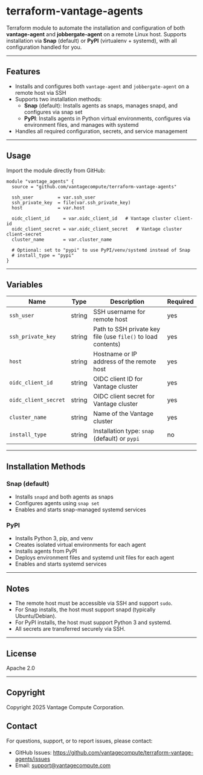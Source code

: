 # terraform-vantage-agents

Terraform module to automate the installation and configuration of both **vantage-agent** and **jobbergate-agent** on a remote Linux host. Supports installation via **Snap** (default) or **PyPI** (virtualenv + systemd), with all configuration handled for you.

---

## Features

- Installs and configures both `vantage-agent` and `jobbergate-agent` on a remote host via SSH
- Supports two installation methods:
  - **Snap** (default): Installs agents as snaps, manages snapd, and configures via snap set
  - **PyPI**: Installs agents in Python virtual environments, configures via environment files, and manages with systemd
- Handles all required configuration, secrets, and service management

---

## Usage

Import the module directly from GitHub:

```hcl
module "vantage_agents" {
  source = "github.com/vantagecompute/terraform-vantage-agents"

  ssh_user         = var.ssh_user
  ssh_private_key  = file(var.ssh_private_key)
  host             = var.host

  oidc_client_id     = var.oidc_client_id   # Vantage cluster client-id
  oidc_client_secret = var.oidc_client_secret   # Vantage cluster client-secret
  cluster_name       = var.cluster_name

  # Optional: set to "pypi" to use PyPI/venv/systemd instead of Snap
  # install_type = "pypi"
}
```

---

## Variables

| Name                | Type   | Description                                                      | Required |
|---------------------|--------|------------------------------------------------------------------|----------|
| `ssh_user`          | string | SSH username for remote host                                     | yes      |
| `ssh_private_key`   | string | Path to SSH private key file (use `file()` to load contents)     | yes      |
| `host`              | string | Hostname or IP address of the remote host                        | yes      |
| `oidc_client_id`    | string | OIDC client ID for Vantage cluster                               | yes      |
| `oidc_client_secret`| string | OIDC client secret for Vantage cluster                           | yes      |
| `cluster_name`      | string | Name of the Vantage cluster                                      | yes      |
| `install_type`      | string | Installation type: `snap` (default) or `pypi`                    | no       |

---

## Installation Methods

### Snap (default)
- Installs `snapd` and both agents as snaps
- Configures agents using `snap set`
- Enables and starts snap-managed systemd services

### PyPI
- Installs Python 3, pip, and venv
- Creates isolated virtual environments for each agent
- Installs agents from PyPI
- Deploys environment files and systemd unit files for each agent
- Enables and starts systemd services

---

## Notes

- The remote host must be accessible via SSH and support `sudo`.
- For Snap installs, the host must support snapd (typically Ubuntu/Debian).
- For PyPI installs, the host must support Python 3 and systemd.
- All secrets are transferred securely via SSH.

---

## License

Apache 2.0

---

## Copyright

Copyright 2025 Vantage Compute Corporation.

## Contact

For questions, support, or to report issues, please contact:

- GitHub Issues: https://github.com/vantagecompute/terraform-vantage-agents/issues
- Email: support@vantagecompute.com
